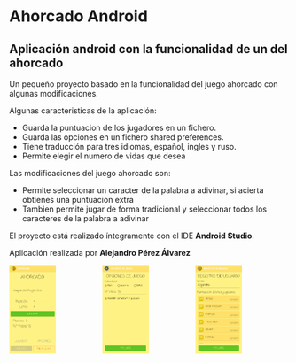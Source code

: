 <style>
  img{
    width: 50%;
  }
</style>

<h1>Ahorcado Android</h1>
<h2>Aplicación android con la funcionalidad de un del ahorcado</h2>

<p>Un pequeño proyecto basado en la funcionalidad del juego ahorcado con algunas modificaciones.</p>
<p>Algunas caracteristicas de la aplicación: </p>
<ul>
  <li>Guarda la puntuacion de los jugadores en un fichero.</li>
  <li>Guarda las opciones en un fichero shared preferences.</li>
  <li>Tiene traducción para tres idiomas, español, ingles y ruso.</li>
  <li>Permite elegir el numero de vidas que desea</li>
</ul>
<p>Las modificaciones del juego ahorcado son:</p>
<ul>
  <li>Permite seleccionar un caracter de la palabra a adivinar, si acierta obtienes una puntuacion extra</li>
  <li>Tambien permite jugar de forma tradicional y seleccionar todos los caracteres de la palabra a adivinar</li>
</ul>
<p>El proyecto está realizado íntegramente con el IDE <b>Android Studio</b>.</p>
<p>Aplicación realizada por <b>Alejandro Pérez Álvarez</b></p>

<div style="display: grid; grid-template-columns: 1fr 1fr 1fr;">
  <img src="https://raw.githubusercontent.com/alelasesino/Ahorcado/master/screen_shots/GameActivity.png" alt=""/>
  <img src="https://raw.githubusercontent.com/alelasesino/Ahorcado/master/screen_shots/OptionsActivity.png" alt=""/>
  <img src="https://raw.githubusercontent.com/alelasesino/Ahorcado/master/screen_shots/ScoreActivity.png" alt=""/>
</div>


